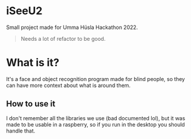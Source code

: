 # iSeeU2
Small project made for Umma Hüsla Hackathon 2022. 

> Needs a lot of refactor to be good.


# What is it?

It's a face and object recognition program made for blind people, so they can have more context about what is around them.

## How to use it

I don't remember all the libraries we use (bad documented lol), but it was made to be usable in a raspberry, so if you run in the desktop
you should handle that.

